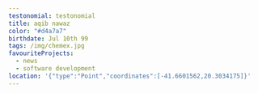 ```yaml
---
testonomial: testonomial
title: aqib nawaz
color: "#d4a7a7"
birthdate: Jul 10th 99
tags: /img/chemex.jpg
favouriteProjects:
  - news
  - software development
location: '{"type":"Point","coordinates":[-41.6601562,20.3034175]}'
---
```

